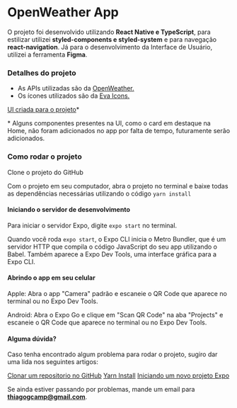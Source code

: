 # OpenWeather App

O projeto foi desenvolvido utilizando **React Native e TypeScript**, para estilizar utilizei **styled-components e styled-system** e para navegação **react-navigation**. Já para o desenvolvimento da Interface de Usuário, utilizei a ferramenta **Figma**.

### Detalhes do projeto

- As APIs utilizadas são da [OpenWeather.](https://openweathermap.org/api)
- Os ícones utilizados são da [Eva Icons.](https://akveo.github.io/eva-icons/#/)

[UI criada para o projeto](https://www.figma.com/file/deHkS9xVDMI8kfdWxj0jGZ/OpenWeather?node-id=25%3A103)\*

\* Alguns componentes presentes na UI, como o card em destaque na Home, não foram adicionados no app por falta de tempo, futuramente serão adicionados.

### Como rodar o projeto

Clone o projeto do GitHub

Com o projeto em seu computador, abra o projeto no terminal e baixe todas as dependências necessárias utilizando o código `yarn install`

#### Iniciando o servidor de desenvolvimento

Para iniciar o servidor Expo, digite `expo start` no terminal.

Quando você roda `expo start`, o Expo CLI inicia o Metro Bundler, que é um servidor HTTP que compila o código JavaScript do seu app utilizando o Babel. Também aparece a Expo Dev Tools, uma interface gráfica para a Expo CLI.

#### Abrindo o app em seu celular

Apple: Abra o app "Camera" padrão e escaneie o QR Code que aparece no terminal ou no Expo Dev Tools.

Android: Abra o Expo Go e clique em "Scan QR Code" na aba "Projects" e escaneie o QR Code que aparece no terminal ou no Expo Dev Tools.

#### Alguma dúvida?

Caso tenha encontrado algum problema para rodar o projeto, sugiro dar uma lida nos seguintes artigos:

[Clonar um repositorio no GitHub](https://docs.github.com/pt/repositories/creating-and-managing-repositories/cloning-a-repository)
[Yarn Install](https://chore-update--yarnpkg.netlify.app/pt-BR/docs/cli/install)
[Iniciando um novo projeto Expo](https://docs.expo.dev/get-started/create-a-new-app/)

Se ainda estiver passando por problemas, mande um email para **thiagogcamp@gmail.com**.
